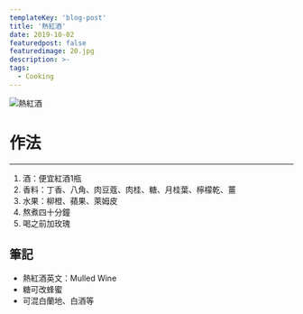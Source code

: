 ```yaml
---
templateKey: 'blog-post'
title: '熱紅酒'
date: 2019-10-02
featuredpost: false
featuredimage: 20.jpg
description: >-
tags:
  - Cooking
---
```

![熱紅酒](/20.jpg)

# 作法
___
  
1.  酒：便宜紅酒1瓶
2.  香料：丁香、八角、肉豆蔻、肉桂、糖、月桂葉、檸檬乾、薑
3.  水果：柳橙、蘋果、萊姆皮
4.  熬煮四十分鐘
5.  喝之前加玫瑰

## 筆記
* 熱紅酒英文：Mulled Wine
* 糖可改蜂蜜
* 可混白蘭地、白酒等